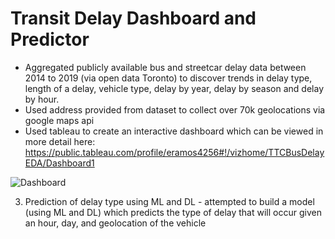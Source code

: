 # Transit Delay Dashboard and Predictor

- Aggregated publicly available bus and streetcar delay data between 2014 to 2019 (via open data Toronto) to discover trends in delay type, length of a delay, vehicle type, delay by year, delay by season and delay by hour.
- Used address provided from dataset to collect over 70k geolocations via google maps api
- Used tableau to create an interactive dashboard which can be viewed in more detail here: https://public.tableau.com/profile/eramos4256#!/vizhome/TTCBusDelayEDA/Dashboard1  

![Dashboard](https://user-images.githubusercontent.com/56518821/111860831-8f3c8900-8920-11eb-8521-83d2c0b7890c.png)

3. Prediction of delay type using ML and DL - attempted to build a model (using ML and DL) which predicts the type of delay that will occur given an hour, day, and geolocation of the vehicle




